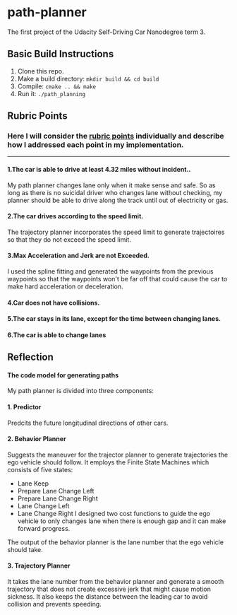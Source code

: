 # path-planner
The first project of the Udacity Self-Driving Car Nanodegree term 3.

## Basic Build Instructions

1. Clone this repo.
2. Make a build directory: `mkdir build && cd build`
3. Compile: `cmake .. && make`
4. Run it: `./path_planning` 

## Rubric Points
### Here I will consider the [rubric points](https://review.udacity.com/#!/rubrics/1020/view) individually and describe how I addressed each point in my implementation.

---

#### 1.The car is able to drive at least 4.32 miles without incident..
My path planner changes lane only when it make sense and safe. So as long as there is no suicidal driver who changes lane without checking, my planner should be able to drive along the track until out of electricity or gas.
#### 2.The car drives according to the speed limit.
The trajectory planner incorporates the speed limit to generate trajectoires so that they do not exceed the speed limit.

#### 3.Max Acceleration and Jerk are not Exceeded.
I used the spline fitting and generated the waypoints from the previous waypoints so that the waypoints won't be far off that could cause the car to make hard acceleration or deceleration.

#### 4.Car does not have collisions.


#### 5.The car stays in its lane, except for the time between changing lanes.

#### 6.The car is able to change lanes 

## Reflection

#### The code model for generating paths

My path planner is divided into three components:
#### 1. Predictor
Predcits the future longitudinal directions of other cars.  

#### 2. Behavior Planner
Suggests the maneuver for the trajector planner to generate trajectories the ego vehicle should follow. It employs the Finite State Machines which consists of five states:
- Lane Keep
- Prepare Lane Change Left
- Prepare Lane Change Right
- Lane Change Left
- Lane Change Right
I designed two cost functions to guide the ego vehicle to only changes lane when there is enough gap and it can make forward progress.

The output of the behavior planner is the lane number that the ego vehicle should take.

#### 3. Trajectory Planner 
It takes the lane number from the behavior planner and generate a smooth trajectory that does not create excessive jerk that might cause motion sickness. It also keeps the distance between the leading car to avoid collision and prevents speeding.
